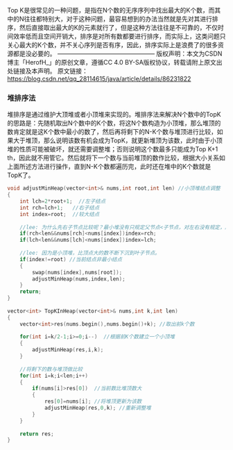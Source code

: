 
Top K是很常见的一种问题，是指在N个数的无序序列中找出最大的K个数，而其中的N往往都特别大，对于这种问题，最容易想到的办法当然就是先对其进行排序，然后直接取出最大的K的元素就行了，但是这种方法往往是不可靠的，不仅时间效率低而且空间开销大，排序是对所有数都要进行排序，而实际上，这类问题只关心最大的K个数，并不关心序列是否有序，因此，排序实际上是浪费了的很多资源都是没必要的。
————————————————
版权声明：本文为CSDN博主「HerofH_」的原创文章，遵循CC 4.0 BY-SA版权协议，转载请附上原文出处链接及本声明。
原文链接：https://blog.csdn.net/qq_28114615/java/article/details/86231822

### 堆排序法

堆排序是通过维护大顶堆或者小顶堆来实现的。堆排序法来解决N个数中的TopK的思路是：先随机取出N个数中的K个数，将这N个数构造为小顶堆，那么堆顶的数肯定就是这K个数中最小的数了，然后再将剩下的N-K个数与堆顶进行比较，如果大于堆顶，那么说明该数有机会成为TopK，就更新堆顶为该数，此时由于小顶堆的性质可能被破坏，就还需要调整堆；否则说明这个数最多只能成为Top K+1 th，因此就不用管它。然后就将下一个数与当前堆顶的数作比较，根据大小关系如上面所述方法进行操作，直到N-K个数都遍历完，此时还在堆中的K个数就是TopK了。

```cpp
void adjustMinHeap(vector<int>& nums,int root,int len) //小顶堆结点调整
{
    int lch=2*root+1;  //左子结点
    int rch=lch+1;   //右子结点
    int index=root;  //较大结点
 	
 	//lee: 为什么先右子节点比较呢？最小堆没有只规定父节点<子节点，对左右没有规定，所以左右都可以。
    if(rch<len&&nums[rch]<nums[index])index=rch; 
    if(lch<len&&nums[lch]<nums[index])index=lch;
 
 	//lee: 因为是小顶堆，比顶点大的数不断下沉到叶子节点。
    if(index!=root) //当前结点非最小结点
    {
        swap(nums[index],nums[root]);
        adjustMinHeap(nums,index,len);
    }
    return;
}
 
vector<int> TopKInHeap(vector<int>& nums,int k,int len)
{
    vector<int>res(nums.begin(),nums.begin()+k); //取出前k个数
 
    for(int i=k/2-1;i>=0;i--)  //根据前K个数建立一个小顶堆
    {
        adjustMinHeap(res,i,k);
    }
 
    //将剩下的数与堆顶做比较
    for(int i=k;i<len;i++)
    {
        if(nums[i]>res[0])  //当前数比堆顶数大
        {
            res[0]=nums[i]; //将堆顶更新为该数
            adjustMinHeap(res,0,k); //重新调整堆
        }
    }
 
    return res;
}
```